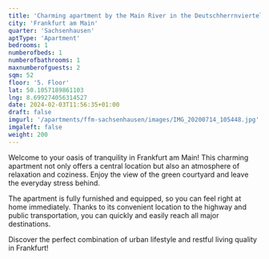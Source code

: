 ```yaml
---
title: 'Charming apartment by the Main River in the Deutschherrnviertel'
city: 'Frankfurt am Main'
quarter: 'Sachsenhausen'
aptType: 'Apartment'
bedrooms: 1
numberofbeds: 1
numberofbathrooms: 1
maxnumberofguests: 2
sqm: 52
floor: '5. Floor'
lat: 50.1057189861103
lng: 8.699274056314527
date: 2024-02-03T11:56:35+01:00
draft: false
imgurl: '/apartments/ffm-sachsenhausen/images/IMG_20200714_105448.jpg'
imgaleft: false
weight: 200
---
```


Welcome to your oasis of tranquility in Frankfurt am Main! This charming apartment not only offers a central location but also an atmosphere of relaxation and coziness. Enjoy the view of the green courtyard and leave the everyday stress behind.

The apartment is fully furnished and equipped, so you can feel right at home immediately. Thanks to its convenient location to the highway and public transportation, you can quickly and easily reach all major destinations.

Discover the perfect combination of urban lifestyle and restful living quality in Frankfurt!
